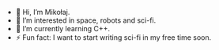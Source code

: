 - 👋 Hi, I’m Mikołaj.
- 👀 I’m interested in space, robots and sci-fi.
- 🌱 I’m currently learning C++.
- ⚡ Fun fact: I want to start writing sci-fi in my free time soon.
